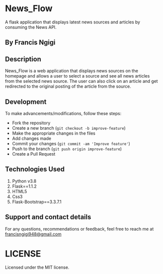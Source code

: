 # News_Flow
A flask application that displays latest news sources and articles by consuming the News API.

## By Francis Ngigi

## Description
 
 News_Flow is a web application that displays news sources on the homepage and allows a user to select a source and see all news articles from the selected news source.
 The user can also click on an article and get redirected to the original posting of the article from the source.
 ## Development
To make advancements/modifications, follow these steps:

- Fork the repository
- Create a new branch (`git checkout -b improve-feature`)
- Make the appropriate changes in the files
- Add changes made
- Commit your changes (`git commit -am 'Improve feature'`)
- Push to the branch (`git push origin improve-feature`)
- Create a Pull Request

## Technologies Used
1. Python v3.8
2. Flask==1.1.2
3. HTML5
4. Css3
5. Flask-Bootstrap==3.3.7.1

## Support and contact details

For any questions, recommendations or feedback, feel free to reach me at francisngigi948@gmail.com

# LICENSE

Licensed under the MIT license.